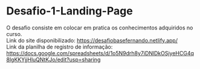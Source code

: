 # Desafio-1-Landing-Page
O desafio consiste em colocar em pratica os conhecimentos adquiridos no curso.</br>
Link do site disponibilizado: https://desafiobasefernando.netlify.app/ </br>
Link da planilha de registro de informação: https://docs.google.com/spreadsheets/d/1o5N9drh8y7iDNlDkOSjyeHCG4q8lgKKYjjHluQNtKJo/edit?usp=sharing
